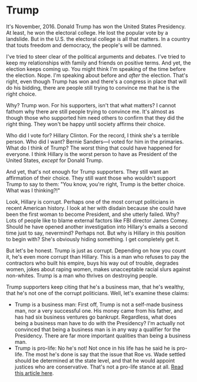 # Trump

It's November, 2016. Donald Trump has won the United States Presidency. At least, he won the electoral college. He lost the popular vote by a landslide. But in the U.S. the electoral college is all that matters. In a country that touts freedom and democracy, the people's will be damned.

I've tried to steer clear of the political arguments and debates. I've tried to keep my relationships with family and friends on positive terms. And yet, the election keeps coming up. You might think I'm speaking of the time before the election. Nope. I'm speaking about before and *after* the election. That's right, even though Trump has won and there's a congress in place that will do his bidding, there are people still trying to convince me that he is the right choice.

Why? Trump won. For his supporters, isn't that what matters? I cannot fathom why there are still people trying to convince me. It's almost as though those who supported him need others to confirm that they did the right thing. They won't be happy until society affirms their choice.

Who did I vote for? Hillary Clinton. For the record, I think she's a terrible person. Who did I want? Bernie Sanders&mdash;I voted for him in the primaries. What do I think of Trump? The worst thing that could have happened for everyone. I think Hillary is the worst person to have as President of the United States, *except* for Donald Trump.

And yet, that's not enough for Trump supporters. They still want an affirmation of their choice. They still want those who wouldn't support Trump to say to them: "You know, you're right, Trump is the better choice. What was I thinking?!"

Look, Hillary is corrupt. Perhaps one of the most corrupt politicians in recent American history. I look at her with disdain because she could have been the first woman to become President, and she utterly failed. Why? Lots of people like to blame external factors like FBI director James Comey. Should he have opened another investigation into Hillary's emails a second time just to say, nevermind? Perhaps not. But why is Hillary in this position to begin with? She's obviously hiding something. I get completely get it.

But let's be honest. Trump is just as corrupt. Depending on how you count it, he's even more corrupt than Hillary. This is a man who refuses to pay the contractors who built his empire, buys his way out of trouble, degrades women, jokes about raping women, makes unacceptable racial slurs against non-whites. Trump is a man who thrives on destroying people.

Trump supporters keep citing that he's a business man, that he's wealthy, that he's not one of the corrupt politicians. Well, let's examine these claims:

*   Trump is a business man: First off, Trump is not a self-made business man, nor a very successful one. His money came from his father, and has had six business ventures go bankrupt. Regardless, what does being a business man have to do with the Presidency? I'm actually not convinced that being a business man is in any way a qualifier for the Presidency. There are far more important qualities than being a business man.
*   Trump is pro-life: No he's not! Not once in his life has he said he is pro-life. The most he's done is say that the issue that Roe vs. Wade settled should be determined at the state level, and that he would appoint justices who are conservative. That's not a pro-life stance at all. [Read this article here](http://thefederalist.com/2016/10/20/trump-presidency-hurt-pro-life-more-than-hillary/).
